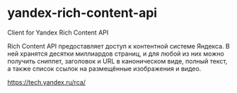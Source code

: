 # yandex-rich-content-api
Client for Yandex Rich Content API

Rich Content API предоставляет доступ к контентной системе Яндекса. В ней хранятся десятки миллиардов страниц, и для любой из них можно получить сниппет, заголовок и URL в каноническом виде, полный текст, а также список ссылок на размещённые изображения и видео.

https://tech.yandex.ru/rca/
